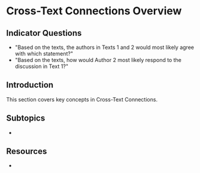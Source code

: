 # Cross-Text Connections Overview

## Indicator Questions

- "Based on the texts, the authors in Texts 1 and 2 would most likely agree with which statement?"
- "Based on the texts, how would Author 2 most likely respond to the discussion in Text 1?"

## Introduction

This section covers key concepts in Cross-Text Connections.

## Subtopics

-

## Resources

-
